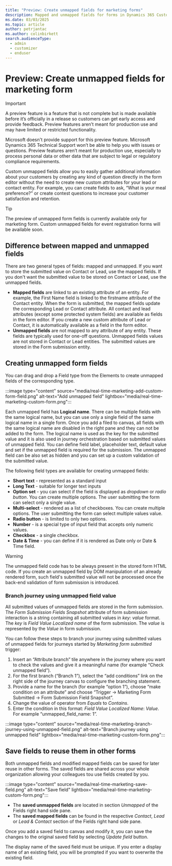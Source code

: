 ```yaml
---
title: "Preview: Create unmapped fields for marketing forms"
description: Mapped and unmapped fields for forms in Dynamics 365 Customer Insights - Journeys.
ms.date: 03/03/2025
ms.topic: article
author: petrjantac
ms.author: colinbirkett
search.audienceType: 
  - admin
  - customizer
  - enduser
---
```


# Preview: Create unmapped fields for marketing form

> [!IMPORTANT]
> A preview feature is a feature that is not complete but is made available before it’s officially in a release so customers can get early access and provide feedback. Preview features aren’t meant for production use and may have limited or restricted functionality.
>
> Microsoft doesn't provide support for this preview feature. Microsoft Dynamics 365 Technical Support won’t be able to help you with issues or questions. Preview features aren’t meant for production use, especially to process personal data or other data that are subject to legal or regulatory compliance requirements.

Custom unmapped fields allow you to easily gather additional information about your customers by creating any kind of question directly in the form editor without the need to create new custom attributes for your lead or contact entity. For example, you can create fields to ask, “What is your meal preference?” or create contest questions to increase your customer satisfaction and retention.

> [!TIP]
> The preview of unmapped form fields is currently available only for marketing form. Custom unmapped fields for event registration forms will be available soon.

## Difference between mapped and unmapped fields

There are two general types of fields: mapped and unmapped. If you want to store the submitted value on Contact or Lead, use the mapped fields. If you don't want the submitted value to be stored on Contact or Lead, use the unmapped fields.

- **Mapped fields** are linked to an existing attribute of an entity. For example, the First Name field is linked to the firstname attribute of the Contact entity. When the form is submitted, the mapped fields update the corresponding Lead or Contact attribute. All contact and lead attributes (except some protected system fields) are available as fields in the form editor. If you create a new custom attribute of Lead or Contact, it is automatically available as a field in the form editor.
- **Unmapped fields** are not mapped to any attribute of any entity. These fields are typically used for one-off questions. Unmapped fields values are not stored in Contact or Lead entities. The submitted values are stored in the Form submission entity.

## Creating unmapped form fields

You can drag and drop a Field type from the Elements to create unmapped fields of the corresponding type.

:::image type="content" source="media/real-time-marketing-add-custom-form-field.png" alt-text="Add unmapped field" lightbox="media/real-time-marketing-custom-form.png":::

Each unmapped field has **Logical name**. There can be multiple fields with the same logical name, but you can use only a single field of the same logical name in a single form. Once you add a filed to canvas, all fields with the same logical name are disabled in the right pane and they can not be added to the form. The logical name is used as the key for the submitted value and it is also used in journey orchestration based on submitted values of unmapped field. You can define field label, placeholder text, default value and set if the unmapped field is required for the submission. The unmapped field can be also set as hidden and you can set up a custom validation of the submitted value.

The following field types are available for creating unmapped fields:

- **Short text** - represented as a standard input
- **Long Text** - suitable for longer text inputs
- **Option set** - you can select if the field is displayed as *dropdown* or *radio button*. You can create multiple options. The user submitting the form can select only a single value.
- **Multi-select** - rendered as a list of checkboxes. You can create multiple options. The user submitting the form can select multiple values value.
- **Radio button** - is limited to only two options.
- **Number** - is a special type of input field that accepts only numeric values.
- **Checkbox** - a single checkbox.
- **Date & Time** - you can define if it is rendered as Date only or Date & Time field.

> [!WARNING]
> The unmapped field code has to be always present in the stored form HTML code. If you create an unmapped field by DOM manipulation of an already rendered form, such field's submitted value will not be processed once the back-end validation of form submission is introduced.

### Branch journey using unmapped field value

All submitted values of unmapped fields are stored in the form submission. The *Form Submission Fields Snapshot* attribute of form submission interaction is a string containing all submitted values in *key: value* format. The *key* is *Field Value Localized name* of the form submission. The *value* is represented by the *Value* in form submission.

You can follow these steps to branch your journey using submitted values of unmapped fields for journeys started by *Marketing form submitted* trigger:

1. Insert an “Attribute branch” tile anywhere in the journey where you want to check the values and give it a meaningful name (for example “Check unmapped field”).
1. For the first branch (“Branch 1”), select the “add conditions” link on the right side of the journey canvas to configure the branching statement.
1. Provide a name for the branch (for example “option 1”), choose “make condition on an attribute” and choose “Trigger -> Marketing Form Submitted -> Form Submission Field Snapshot”.
1. Change the value of operator from *Equals* to *Contains*.
1. Enter the condition in this format: *Field Value Localized Name*: *Value*. For example “unmapped_field_name: 1”.

:::image type="content" source="media/real-time-marketing-branch-journey-using-unmapped-field.png" alt-text="Branch journey using unmapped field" lightbox="media/real-time-marketing-custom-form.png":::

## Save fields to reuse them in other forms

Both unmapped fields and modified mapped fields can be saved for later reuse in other forms. The saved fields are shared across your whole organization allowing your colleagues tou use fields created by you.

:::image type="content" source="media/real-time-marketing-save-field.png" alt-text="Save field" lightbox="media/real-time-marketing-custom-form.png":::

- The **saved unmapped fields** are located in section *Unmapped* of the Fields right hand side pane.
- The **saved mapped fields** can be found in the respective *Contact*, *Lead* or *Lead & Contact* section of the Fields right hand side pane.

Once you add a saved field to canvas and modify it, you can save the changes to the original saved field by selecting *Update field* button.

The display name of the saved field must be unique. If you enter a display name of an existing field, you will be prompted if you want to overwrite the existing field.

